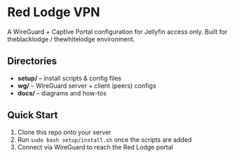 # Red Lodge VPN

A WireGuard + Captive Portal configuration for Jellyfin access only.
Built for theblacklodge / thewhitelodge environment.

## Directories
- **setup/** – install scripts & config files  
- **wg/** – WireGuard server + client (peers) configs  
- **docs/** – diagrams and how-tos

## Quick Start
1. Clone this repo onto your server  
2. Run `sudo bash setup/install.sh` once the scripts are added  
3. Connect via WireGuard to reach the Red Lodge portal


